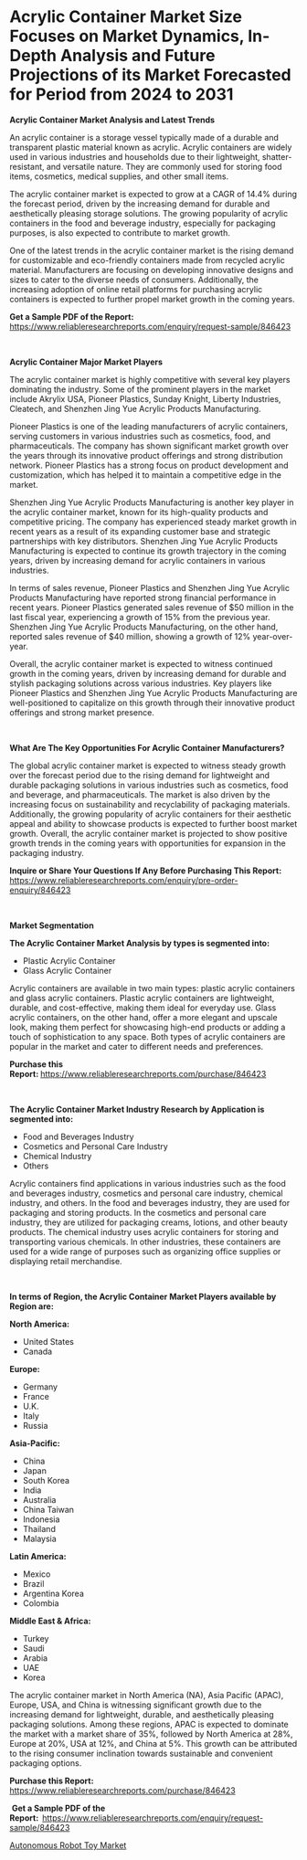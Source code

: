 <p><h1>Acrylic Container Market Size Focuses on Market Dynamics, In-Depth Analysis and Future Projections of its Market Forecasted for Period from 2024 to 2031</h1></p><p><strong>Acrylic Container Market Analysis and Latest Trends</strong></p>
<p><p>An acrylic container is a storage vessel typically made of a durable and transparent plastic material known as acrylic. Acrylic containers are widely used in various industries and households due to their lightweight, shatter-resistant, and versatile nature. They are commonly used for storing food items, cosmetics, medical supplies, and other small items.</p><p>The acrylic container market is expected to grow at a CAGR of 14.4% during the forecast period, driven by the increasing demand for durable and aesthetically pleasing storage solutions. The growing popularity of acrylic containers in the food and beverage industry, especially for packaging purposes, is also expected to contribute to market growth.</p><p>One of the latest trends in the acrylic container market is the rising demand for customizable and eco-friendly containers made from recycled acrylic material. Manufacturers are focusing on developing innovative designs and sizes to cater to the diverse needs of consumers. Additionally, the increasing adoption of online retail platforms for purchasing acrylic containers is expected to further propel market growth in the coming years.</p></p>
<p><strong>Get a Sample PDF of the Report:&nbsp;</strong> <a href="https://www.reliableresearchreports.com/enquiry/request-sample/846423">https://www.reliableresearchreports.com/enquiry/request-sample/846423</a></p>
<p>&nbsp;</p>
<p><strong>Acrylic Container Major Market Players</strong></p>
<p><p>The acrylic container market is highly competitive with several key players dominating the industry. Some of the prominent players in the market include Akrylix USA, Pioneer Plastics, Sunday Knight, Liberty Industries, Cleatech, and Shenzhen Jing Yue Acrylic Products Manufacturing.</p><p>Pioneer Plastics is one of the leading manufacturers of acrylic containers, serving customers in various industries such as cosmetics, food, and pharmaceuticals. The company has shown significant market growth over the years through its innovative product offerings and strong distribution network. Pioneer Plastics has a strong focus on product development and customization, which has helped it to maintain a competitive edge in the market.</p><p>Shenzhen Jing Yue Acrylic Products Manufacturing is another key player in the acrylic container market, known for its high-quality products and competitive pricing. The company has experienced steady market growth in recent years as a result of its expanding customer base and strategic partnerships with key distributors. Shenzhen Jing Yue Acrylic Products Manufacturing is expected to continue its growth trajectory in the coming years, driven by increasing demand for acrylic containers in various industries.</p><p>In terms of sales revenue, Pioneer Plastics and Shenzhen Jing Yue Acrylic Products Manufacturing have reported strong financial performance in recent years. Pioneer Plastics generated sales revenue of $50 million in the last fiscal year, experiencing a growth of 15% from the previous year. Shenzhen Jing Yue Acrylic Products Manufacturing, on the other hand, reported sales revenue of $40 million, showing a growth of 12% year-over-year.</p><p>Overall, the acrylic container market is expected to witness continued growth in the coming years, driven by increasing demand for durable and stylish packaging solutions across various industries. Key players like Pioneer Plastics and Shenzhen Jing Yue Acrylic Products Manufacturing are well-positioned to capitalize on this growth through their innovative product offerings and strong market presence.</p></p>
<p>&nbsp;</p>
<p><strong>What Are The Key Opportunities For Acrylic Container Manufacturers?</strong></p>
<p><p>The global acrylic container market is expected to witness steady growth over the forecast period due to the rising demand for lightweight and durable packaging solutions in various industries such as cosmetics, food and beverage, and pharmaceuticals. The market is also driven by the increasing focus on sustainability and recyclability of packaging materials. Additionally, the growing popularity of acrylic containers for their aesthetic appeal and ability to showcase products is expected to further boost market growth. Overall, the acrylic container market is projected to show positive growth trends in the coming years with opportunities for expansion in the packaging industry.</p></p>
<p><strong>Inquire or Share Your Questions If Any Before Purchasing This Report:</strong> <a href="https://www.reliableresearchreports.com/enquiry/pre-order-enquiry/846423">https://www.reliableresearchreports.com/enquiry/pre-order-enquiry/846423</a></p>
<p>&nbsp;</p>
<p><strong>Market Segmentation</strong></p>
<p><strong>The Acrylic Container Market Analysis by types is segmented into:</strong></p>
<p><ul><li>Plastic Acrylic Container</li><li>Glass Acrylic Container</li></ul></p>
<p><p>Acrylic containers are available in two main types: plastic acrylic containers and glass acrylic containers. Plastic acrylic containers are lightweight, durable, and cost-effective, making them ideal for everyday use. Glass acrylic containers, on the other hand, offer a more elegant and upscale look, making them perfect for showcasing high-end products or adding a touch of sophistication to any space. Both types of acrylic containers are popular in the market and cater to different needs and preferences.</p></p>
<p><strong>Purchase this Report:&nbsp;</strong><a href="https://www.reliableresearchreports.com/purchase/846423">https://www.reliableresearchreports.com/purchase/846423</a></p>
<p>&nbsp;</p>
<p><strong>The Acrylic Container Market Industry Research by Application is segmented into:</strong></p>
<p><ul><li>Food and Beverages Industry</li><li>Cosmetics and Personal Care Industry</li><li>Chemical Industry</li><li>Others</li></ul></p>
<p><p>Acrylic containers find applications in various industries such as the food and beverages industry, cosmetics and personal care industry, chemical industry, and others. In the food and beverages industry, they are used for packaging and storing products. In the cosmetics and personal care industry, they are utilized for packaging creams, lotions, and other beauty products. The chemical industry uses acrylic containers for storing and transporting various chemicals. In other industries, these containers are used for a wide range of purposes such as organizing office supplies or displaying retail merchandise.</p></p>
<p>&nbsp;</p>
<p><strong>In terms of Region, the Acrylic Container Market Players available by Region are:</strong></p>
<p>
    <p> <strong> North America: </strong>
        <ul>
            <li>United States</li>
            <li>Canada</li>
        </ul>
        </p> 
    <p> <strong> Europe: </strong>
        <ul>
            <li>Germany</li>
            <li>France</li>
            <li>U.K.</li>
            <li>Italy</li>
            <li>Russia</li>
        </ul>
        </p> 
    <p> <strong> Asia-Pacific: </strong>
        <ul>
            <li>China</li>
            <li>Japan</li>
            <li>South Korea</li>
            <li>India</li>
            <li>Australia</li>
            <li>China Taiwan</li>
            <li>Indonesia</li>
            <li>Thailand</li>
            <li>Malaysia</li>
        </ul>
        </p> 
    <p> <strong> Latin America: </strong>
        <ul>
            <li>Mexico</li>
            <li>Brazil</li>
            <li>Argentina Korea</li>
            <li>Colombia</li>
        </ul>
        </p> 
    <p> <strong> Middle East & Africa: </strong>
        <ul>
            <li>Turkey</li>
            <li>Saudi</li>
            <li>Arabia</li>
            <li>UAE</li>
            <li>Korea</li>
        </ul>
    </p>
    </p>
<p><p>The acrylic container market in North America (NA), Asia Pacific (APAC), Europe, USA, and China is witnessing significant growth due to the increasing demand for lightweight, durable, and aesthetically pleasing packaging solutions. Among these regions, APAC is expected to dominate the market with a market share of 35%, followed by North America at 28%, Europe at 20%, USA at 12%, and China at 5%. This growth can be attributed to the rising consumer inclination towards sustainable and convenient packaging options.</p></p>
<p><strong>Purchase this Report: </strong><a href="https://www.reliableresearchreports.com/purchase/846423">https://www.reliableresearchreports.com/purchase/846423</a></p>
<p>&nbsp;<strong>Get a Sample PDF of the Report:&nbsp;&nbsp;</strong><a href="https://www.reliableresearchreports.com/enquiry/request-sample/846423">https://www.reliableresearchreports.com/enquiry/request-sample/846423</a></p>
<p><strong></strong></p>
<p><p><a href="https://github.com/moyahfrancoestellec51j635wcx/Market-Research-Report-List-1/blob/main/autonomous-robot-toy-market.md">Autonomous Robot Toy Market</a></p></p>